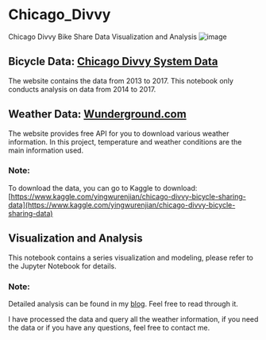 # Chicago_Divvy

Chicago Divvy Bike Share Data Visualization and Analysis
![image]('/result/divvy.png')

## Bicycle Data: [Chicago Divvy System Data](https://www.divvybikes.com/system-data)
The website contains the data from 2013 to 2017. This notebook only conducts analysis on data from 2014 to 2017.

## Weather Data: [Wunderground.com](https://www.wunderground.com/)
The website provides free API for you to download various weather information. In this project, temperature and weather conditions are the main information used.

### Note:
To download the data, you can go to Kaggle to download: [https://www.kaggle.com/yingwurenjian/chicago-divvy-bicycle-sharing-data](https://www.kaggle.com/yingwurenjian/chicago-divvy-bicycle-sharing-data)

## Visualization and Analysis
This notebook contains a series visualization and modeling, please refer to the Jupyter Notebook for details.

### Note:
Detailed analysis can be found in my [blog](https://jifuzhao.github.io/2018/03/10/divvy.html). Feel free to read through it.

I have processed the data and query all the weather information, if you need the data or if you have any questions, feel free to contact me.
